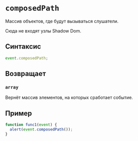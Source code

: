 # `composedPath`

Массив объектов, где будут вызываться слушатели.

Сюда не входят узлы Shadow Dom.

## Синтаксис

```js
event.composedPath;
```

## Возвращает

### `array`

Вернёт массив элементов, на которых сработает событие.

## Пример

```js
function func1(event) {
  alert(event.composedPath());
}
```
